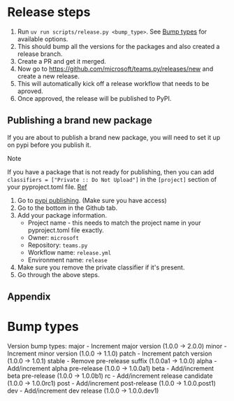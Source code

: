 # Release steps

1. Run `uv run scripts/release.py <bump_type>`. See [Bump types](#bump-types) for available options.
2. This should bump all the versions for the packages and also created a release branch.
3. Create a PR and get it merged.
4. Now go to https://github.com/microsoft/teams.py/releases/new and create a new release.
5. This will automatically kick off a release workflow that needs to be aproved.
6. Once approved, the release will be published to PyPI.

## Publishing a brand new package

If you are about to publish a brand new package, you will need to set it up on pypi before you publish it.
> [!NOTE]
> If you have a package that is not ready for publishing, then you can add `classifiers = ["Private :: Do Not Upload"]` in the `[project]` section of your pyproject.toml file. [Ref](https://docs.astral.sh/uv/guides/package/#preparing-your-project-for-packaging)

1. Go to [pypi publishing](https://pypi.org/manage/account/publishing/). (Make sure you have access)
2. Go to the bottom in the Github tab.
3. Add your package information.
    - Project name - this needs to match the project name in your pyproject.toml file exactly.
    - Owner: `microsoft`
    - Repository: `teams.py`
    - Workflow name: `release.yml` 
    - Environment name: `release`
4. Make sure you remove the private classifier if it's present.
5. Go through the above steps.

## Appendix

# Bump types
Version bump types:
  major    - Increment major version (1.0.0 -> 2.0.0)
  minor    - Increment minor version (1.0.0 -> 1.1.0)
  patch    - Increment patch version (1.0.0 -> 1.0.1)
  stable   - Remove pre-release suffix (1.0.0a1 -> 1.0.0)
  alpha    - Add/increment alpha pre-release (1.0.0 -> 1.0.0a1)
  beta     - Add/increment beta pre-release (1.0.0 -> 1.0.0b1)
  rc       - Add/increment release candidate (1.0.0 -> 1.0.0rc1)
  post     - Add/increment post-release (1.0.0 -> 1.0.0.post1)
  dev      - Add/increment dev release (1.0.0 -> 1.0.0.dev1)

